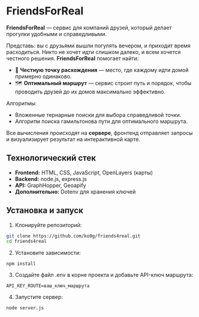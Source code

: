 # FriendsForReal

**FriendsForReal** — сервис для компаний друзей, который делает прогулки удобными и справедливыми.

Представь: вы с друзьями вышли погулять вечером, и приходит время расходиться. Никто не хочет идти слишком далеко, и всем хочется честного решения. **FriendsForReal** помогает найти:

- 📍 **Честную точку расхождения** — место, где каждому идти домой примерно одинаково.
- 🗺️ **Оптимальный маршрут** — сервис строит путь и порядок, чтобы проводить друзей до их домов максимально эффективно.

Алгоритмы:
- Вложенные тернарные поиски для выбора справедливой точки.
- Алгоритм поиска гамильтонова пути для оптимального маршрута.

Все вычисления происходят на **сервере**, фронтенд отправляет запросы и визуализирует результат на интерактивной карте.

## Технологический стек

- **Frontend:** HTML, CSS, JavaScript, OpenLayers (карты)
- **Backend:** node.js, express.js
- **API:** GraphHopper, Geoapify
- **Дополнительно:** Dotenv для хранения ключей

## Установка и запуск

1. Клонируйте репозиторий:

```bash
git clone https://github.com/ko0g/friends4real.git
cd friends4real
```

2. Установите зависимости:
```
npm install
```

3. Создайте файл .env в корне проекта и добавьте API-ключ маршрута:
```
API_KEY_ROUTE=ваш_ключ_маршрута
```

4. Запустите сервер:
```
node server.js
```
